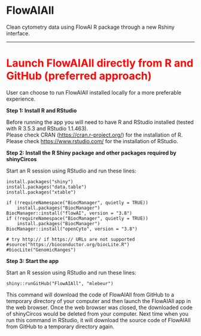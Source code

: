 FlowAIAll
========
Clean cytometry data using FlowAI R package through a new Rshiny interface.

*****

#	<font color="red">Launch FlowAIAll directly from R and GitHub (preferred approach)</font>

User can choose to run FlowAIAll installed locally for a more preferable experience.

**Step 1: Install R and RStudio**

Before running the app you will need to have R and RStudio installed (tested with R 3.5.3 and RStudio 1.1.463).  
Please check CRAN (<a href="https://cran.r-project.org/" target="_blank">https://cran.r-project.org/</a>) for the installation of R.  
Please check <a href="https://www.rstudio.com/" target="_blank">https://www.rstudio.com/</a> for the installation of RStudio.  

**Step 2: Install the R Shiny package and other packages required by shinyCircos**

Start an R session using RStudio and run these lines:  
```
install.packages("shiny")  
install.packages("data.table")
install.packages("xtable")

if (!requireNamespace("BiocManager", quietly = TRUE))
    install.packages("BiocManager")
BiocManager::install("flowAI", version = "3.8")
if (!requireNamespace("BiocManager", quietly = TRUE))
    install.packages("BiocManager")
BiocManager::install("openCyto", version = "3.8")

# try http:// if https:// URLs are not supported   
#source("https://bioconductor.org/biocLite.R")  
#biocLite("GenomicRanges")
```

**Step 3: Start the app**  

Start an R session using RStudio and run these lines:  
```
shiny::runGitHub("FlowAIAll", "mlebeur")
```
This command will download the code of FlowAIAll from GitHub to a temporary directory of your computer and then launch the FlowAIAll app in the web browser. Once the web browser was closed, the downloaded code of shinyCircos would be deleted from your computer. Next time when you run this command in RStudio, it will download the source code of FlowAIAll from GitHub to a temporary directory again. 

